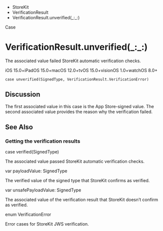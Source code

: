 

- StoreKit
- VerificationResult
-  VerificationResult.unverified(\_:\_:) 

Case

# VerificationResult.unverified(\_:\_:)

The associated value failed StoreKit automatic verification checks.

iOS 15.0+iPadOS 15.0+macOS 12.0+tvOS 15.0+visionOS 1.0+watchOS 8.0+

``` source
case unverified(SignedType, VerificationResult.VerificationError)
```

## Discussion

The first associated value in this case is the App Store-signed value. The second associated value provides the reason why the verification failed.

## See Also

### Getting the verification results

case verified(SignedType)

The associated value passed StoreKit automatic verification checks.

var payloadValue: SignedType

The verified value of the signed type that StoreKit confirms as verified.

var unsafePayloadValue: SignedType

The associated value of the verification result that StoreKit doesn’t confirm as verified.

enum VerificationError

Error cases for StoreKit JWS verification.

